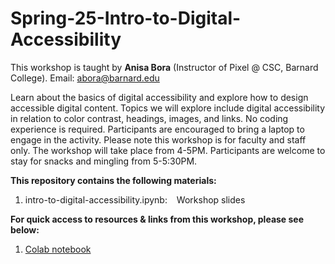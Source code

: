 # Spring-25-Intro-to-Digital-Accessibility

This workshop is taught by **Anisa Bora** (Instructor of Pixel @ CSC, Barnard College). 
Email: abora@barnard.edu

Learn about the basics of digital accessibility and explore how to design accessible digital content. Topics we will explore include digital accessibility in relation to color contrast, headings, images, and links. No coding experience is required. Participants are encouraged to bring a laptop to engage in the activity. Please note this workshop is for faculty and staff only. The workshop will take place from 4-5PM. Participants are welcome to stay for snacks and mingling from 5-5:30PM.


**This repository contains the following materials:**
  1. intro-to-digital-accessibility.ipynb: &ensp; Workshop slides


**For quick access to resources & links from this workshop, please see below:**
  1. [Colab notebook](https://bit.ly/csc-search-wkshp-2025-03)
